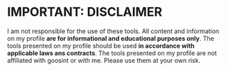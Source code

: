 # IMPORTANT: DISCLAIMER

I am not responsible for the use of these tools. All content and information on my profile **are for informational and educational purposes only**. The tools presented on my profile should be used **in accordance with applicable laws ans contracts**. The tools presented on my profile are not affiliated with goosint or with me. Please use them at your own risk.
